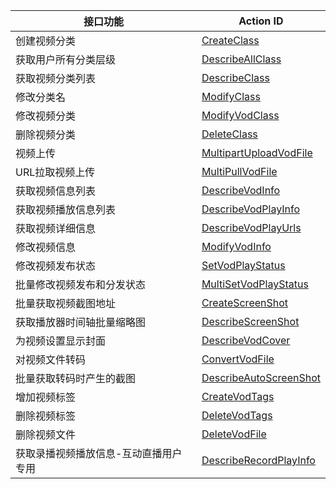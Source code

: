 | 接口功能 | Action ID | 
|---------|---------|
| 创建视频分类 | [CreateClass](http://www.qcloud.com/doc/api/257/%E5%88%9B%E5%BB%BA%E8%A7%86%E9%A2%91%E5%88%86%E7%B1%BB) | 
| 获取用户所有分类层级 | [DescribeAllClass](http://www.qcloud.com/doc/api/257/%E8%8E%B7%E5%8F%96%E7%94%A8%E6%88%B7%E6%89%80%E6%9C%89%E5%88%86%E7%B1%BB%E5%B1%82%E7%BA%A7) | 
| 获取视频分类列表 | [DescribeClass](http://www.qcloud.com/doc/api/257/%E8%8E%B7%E5%8F%96%E8%A7%86%E9%A2%91%E5%88%86%E7%B1%BB%E5%88%97%E8%A1%A8) | 
| 修改分类名 | [ModifyClass](http://www.qcloud.com/doc/api/257/%E4%BF%AE%E6%94%B9%E5%88%86%E7%B1%BB%E5%90%8D) | 
| 修改视频分类 | [ModifyVodClass](http://www.qcloud.com/doc/api/257/%E4%BF%AE%E6%94%B9%E8%A7%86%E9%A2%91%E5%88%86%E7%B1%BB) | 
| 删除视频分类 | [DeleteClass](http://www.qcloud.com/doc/api/257/%E5%88%A0%E9%99%A4%E8%A7%86%E9%A2%91%E5%88%86%E7%B1%BB) | 
| 视频上传 | [MultipartUploadVodFile](http://www.qcloud.com/doc/api/257/%E8%A7%86%E9%A2%91%E4%B8%8A%E4%BC%A0) | 
| URL拉取视频上传 | [MultiPullVodFile](http://www.qcloud.com/doc/api/257/URL%E6%8B%89%E5%8F%96%E8%A7%86%E9%A2%91%E4%B8%8A%E4%BC%A0) | 
| 获取视频信息列表 | [DescribeVodInfo](http://www.qcloud.com/doc/api/257/%E8%8E%B7%E5%8F%96%E8%A7%86%E9%A2%91%E4%BF%A1%E6%81%AF%E5%88%97%E8%A1%A8) | 
| 获取视频播放信息列表 | [DescribeVodPlayInfo](http://www.qcloud.com/doc/api/257/%E8%8E%B7%E5%8F%96%E8%A7%86%E9%A2%91%E6%92%AD%E6%94%BE%E4%BF%A1%E6%81%AF%E5%88%97%E8%A1%A8) | 
| 获取视频详细信息 | [DescribeVodPlayUrls](http://www.qcloud.com/doc/api/257/%E8%8E%B7%E5%8F%96%E8%A7%86%E9%A2%91%E8%AF%A6%E7%BB%86%E4%BF%A1%E6%81%AF) | 
| 修改视频信息 | [ModifyVodInfo](http://www.qcloud.com/doc/api/257/%E4%BF%AE%E6%94%B9%E8%A7%86%E9%A2%91%E4%BF%A1%E6%81%AF) | 
| 修改视频发布状态 | [SetVodPlayStatus](http://www.qcloud.com/doc/api/257/%E4%BF%AE%E6%94%B9%E8%A7%86%E9%A2%91%E5%8F%91%E5%B8%83%E7%8A%B6%E6%80%81) | 
| 批量修改视频发布和分发状态 | [MultiSetVodPlayStatus](http://www.qcloud.com/doc/api/257/%E6%89%B9%E9%87%8F%E4%BF%AE%E6%94%B9%E8%A7%86%E9%A2%91%E5%8F%91%E5%B8%83%E5%92%8C%E5%88%86%E5%8F%91%E7%8A%B6%E6%80%81) | 
| 批量获取视频截图地址 | [CreateScreenShot](http://www.qcloud.com/doc/api/257/%E6%89%B9%E9%87%8F%E8%8E%B7%E5%8F%96%E8%A7%86%E9%A2%91%E6%88%AA%E5%9B%BE%E5%9C%B0%E5%9D%80) | 
| 获取播放器时间轴批量缩略图 | [DescribeScreenShot](http://www.qcloud.com/doc/api/257/%E8%8E%B7%E5%8F%96%E6%92%AD%E6%94%BE%E5%99%A8%E6%97%B6%E9%97%B4%E8%BD%B4%E6%89%B9%E9%87%8F%E7%BC%A9%E7%95%A5%E5%9B%BE) | 
| 为视频设置显示封面 | [DescribeVodCover](http://www.qcloud.com/doc/api/257/%E4%B8%BA%E8%A7%86%E9%A2%91%E8%AE%BE%E7%BD%AE%E6%98%BE%E7%A4%BA%E5%B0%81%E9%9D%A2) | 
| 对视频文件转码 | [ConvertVodFile](http://www.qcloud.com/doc/api/257/%E5%AF%B9%E8%A7%86%E9%A2%91%E6%96%87%E4%BB%B6%E8%BD%AC%E7%A0%81) | 
| 批量获取转码时产生的截图 | [DescribeAutoScreenShot](http://www.qcloud.com/doc/api/257/%E6%89%B9%E9%87%8F%E8%8E%B7%E5%8F%96%E8%BD%AC%E7%A0%81%E6%97%B6%E4%BA%A7%E7%94%9F%E7%9A%84%E6%88%AA%E5%9B%BE) | 
| 增加视频标签 | [CreateVodTags](http://www.qcloud.com/doc/api/257/%E5%A2%9E%E5%8A%A0%E8%A7%86%E9%A2%91%E6%A0%87%E7%AD%BE) | 
| 删除视频标签 | [DeleteVodTags](http://www.qcloud.com/doc/api/257/%E5%88%A0%E9%99%A4%E8%A7%86%E9%A2%91%E6%A0%87%E7%AD%BE) | 
| 删除视频文件 | [DeleteVodFile](http://www.qcloud.com/doc/api/257/%E5%88%A0%E9%99%A4%E8%A7%86%E9%A2%91%E6%96%87%E4%BB%B6) | 
| 获取录播视频播放信息-互动直播用户专用 | [DescribeRecordPlayInfo](http://www.qcloud.com/doc/api/257/%E8%8E%B7%E5%8F%96%E5%BD%95%E6%92%AD%E8%A7%86%E9%A2%91%E6%92%AD%E6%94%BE%E4%BF%A1%E6%81%AF-%E4%BA%92%E5%8A%A8%E7%9B%B4%E6%92%AD%E7%94%A8%E6%88%B7%E4%B8%93%E7%94%A8) | 
